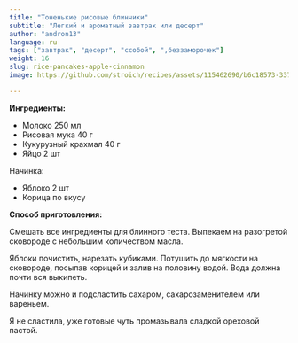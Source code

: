 ```yaml
---
title: "Тоненькие рисовые блинчики"
subtitle: "Легкий и ароматный завтрак или десерт"
author: "andron13"
language: ru
tags: ["завтрак", "десерт", "ссобой", ",беззаморочек"]
weight: 16
slug: rice-pancakes-apple-cinnamon
image: https://github.com/stroich/recipes/assets/115462690/b6c18573-3375-4506-85f7-743e2ab0c405

---
```



**Ингредиенты:**

* Молоко 250 мл
* Рисовая мука 40 г
* Кукурузный крахмал 40 г
* Яйцо 2 шт

Начинка:
* Яблоко 2 шт
* Корица по вкусу


**Способ приготовления:**

Смешать все ингредиенты для блинного теста. Выпекаем на разогретой сковороде с небольшим количеством масла.

Яблоки почистить, нарезать кубиками.
Потушить до мягкости на сковороде, посыпав корицей и залив на половину водой. Вода должна почти вся выкипеть.

Начинку можно и подсластить сахаром, сахарозаменителем или вареньем.

Я не сластила, уже готовые чуть промазывала сладкой ореховой пастой.


